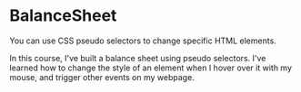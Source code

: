 # BalanceSheet

<p>You can use CSS pseudo selectors to change specific HTML elements.</p>

<p>In this course, I've built a balance sheet using pseudo selectors. I've learned how to change the style of an element when I hover over it with my mouse, and trigger other events on my webpage.</p>

